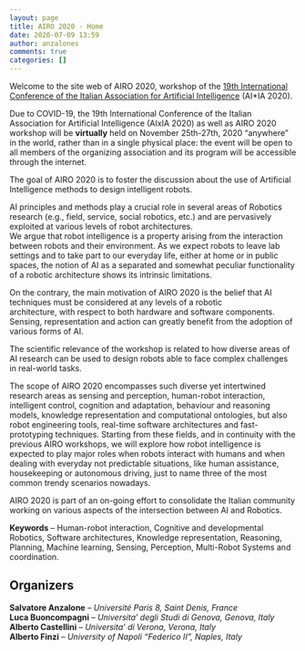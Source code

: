 ```yaml
---
layout: page
title: AIRO 2020 - Home
date: 2020-07-09 13:59
author: anzalones
comments: true
categories: []
---
```

<!-- wp:paragraph -->
<p>Welcome to the site web of AIRO 2020, workshop of the&nbsp;<a rel="noreferrer noopener" aria-label=" (opens in a new tab)" href="https://aixia2020.di.unito.it/" target="_blank">19th International Conference of the Italian Association for Artificial Intelligence</a>&nbsp;(AI*IA 2020).</p>
<!-- /wp:paragraph -->

<!-- wp:paragraph -->
<p>Due to COVID-19, the 19th International Conference of the Italian Association for Artificial Intelligence (AIxIA 2020) as well as AIRO 2020 workshop will be&nbsp;<strong>virtually</strong>&nbsp;held on November 25th-27th, 2020 “anywhere” in the world, rather than in a single physical place: the event will be open to all members of the organizing association and its program will be accessible through the internet.<br></p>
<!-- /wp:paragraph -->

<!-- wp:paragraph -->
<p>The goal of AIRO 2020 is to foster the discussion about the use of Artificial Intelligence methods to design intelligent robots.</p>
<!-- /wp:paragraph -->

<!-- wp:paragraph -->
<p>AI principles and methods play a crucial role in several areas of Robotics research (e.g., field, service, social robotics, etc.) and are pervasively exploited at various levels of robot architectures.<br>We argue that robot intelligence is a property arising from the interaction between robots and their environment. As we expect robots to leave lab settings and to take part to our everyday life, either at home or in public spaces, the notion of AI as a separated and somewhat peculiar functionality of a robotic architecture shows its intrinsic limitations.</p>
<!-- /wp:paragraph -->

<!-- wp:paragraph -->
<p>On the contrary, the main motivation of AIRO 2020 is the belief that AI techniques must be considered at any levels of a robotic<br>architecture, with respect to both hardware and software components. Sensing, representation and action can greatly benefit from the adoption of various forms of AI.</p>
<!-- /wp:paragraph -->

<!-- wp:paragraph -->
<p>The scientific relevance of the workshop is related to how diverse areas of AI research can be used to design robots able to face complex challenges in real-world tasks.</p>
<!-- /wp:paragraph -->

<!-- wp:paragraph -->
<p>The scope of AIRO 2020 encompasses such diverse yet intertwined research areas as sensing and perception, human-robot interaction, intelligent control, cognition and adaptation, behaviour and reasoning models, knowledge representation and computational ontologies, but also robot engineering tools, real-time software architectures and fast-prototyping techniques. Starting from these fields, and in continuity with the previous AIRO workshops, we will explore how robot intelligence is expected to play major roles when robots interact with humans and when dealing with everyday not predictable situations, like human assistance, housekeeping or autonomous driving, just to name three of the most common trendy scenarios nowadays.</p>
<!-- /wp:paragraph -->

<!-- wp:paragraph -->
<p>AIRO 2020 is part of an on-going effort to consolidate the Italian community working on various aspects of the intersection between AI and Robotics.</p>
<!-- /wp:paragraph -->

<!-- wp:paragraph -->
<p><strong>Keywords</strong>&nbsp;– Human-robot interaction, Cognitive and developmental Robotics, Software architectures, Knowledge representation, Reasoning, Planning, Machine learning, Sensing, Perception, Multi-Robot Systems and coordination.</p>
<!-- /wp:paragraph -->

<!-- wp:heading -->
<h2>Organizers</h2>
<!-- /wp:heading -->

<!-- wp:paragraph -->
<p><strong>Salvatore Anzalone</strong>&nbsp;–&nbsp;<em>Université Paris 8, Saint Denis, France</em><br><strong>Luca Buoncompagni</strong>&nbsp;–&nbsp;<em>Universita’ degli Studi di Genova, Genova, Italy</em><br><strong>Alberto Castellini</strong>&nbsp;–&nbsp;<em>Universita’ di Verona, Verona, Italy</em><br><strong>Alberto Finzi</strong>&nbsp;–&nbsp;<em>University of Napoli “Federico II”, Naples, Italy</em><br><br></p>
<!-- /wp:paragraph -->
